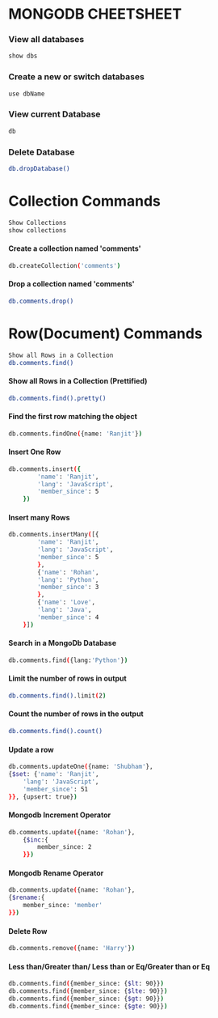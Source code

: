 # MONGODB CHEETSHEET

### View all databases
```sh
show dbs
```

### Create a new or switch databases
```sh
use dbName
```

### View current Database
```sh
db
```

### Delete Database
```sh
db.dropDatabase()
```

# Collection Commands
```sh
Show Collections
show collections
```

#### Create a collection named 'comments'
```sh
db.createCollection('comments')
```

#### Drop a collection named 'comments'
```sh
db.comments.drop()
```

# Row(Document) Commands
```sh
Show all Rows in a Collection 
db.comments.find()
```

#### Show all Rows in a Collection (Prettified)
```sh
db.comments.find().pretty()
```

#### Find the first row matching the object
```sh
db.comments.findOne({name: 'Ranjit'})
```

#### Insert One Row
```sh
db.comments.insert({
        'name': 'Ranjit',
        'lang': 'JavaScript',
        'member_since': 5
    })
```

#### Insert many Rows
```sh
db.comments.insertMany([{
        'name': 'Ranjit',
        'lang': 'JavaScript',
        'member_since': 5
        }, 
        {'name': 'Rohan',
        'lang': 'Python',
        'member_since': 3
        },
        {'name': 'Love',
        'lang': 'Java',
        'member_since': 4
    }])
```

#### Search in a MongoDb Database
```sh
db.comments.find({lang:'Python'})
```

#### Limit the number of rows in output
```sh
db.comments.find().limit(2)
```

#### Count the number of rows in the output
```sh
db.comments.find().count()
```

#### Update a row
```sh
db.comments.updateOne({name: 'Shubham'},
{$set: {'name': 'Ranjit',
    'lang': 'JavaScript',
    'member_since': 51
}}, {upsert: true})
```

#### Mongodb Increment Operator
```sh
db.comments.update({name: 'Rohan'},
    {$inc:{
        member_since: 2
    }})
```

#### Mongodb Rename Operator
```sh
db.comments.update({name: 'Rohan'},
{$rename:{
    member_since: 'member'
}})
```

#### Delete Row
```sh
db.comments.remove({name: 'Harry'})
```

#### Less than/Greater than/ Less than or Eq/Greater than or Eq
```sh
db.comments.find({member_since: {$lt: 90}})
db.comments.find({member_since: {$lte: 90}})
db.comments.find({member_since: {$gt: 90}})
db.comments.find({member_since: {$gte: 90}})
```





